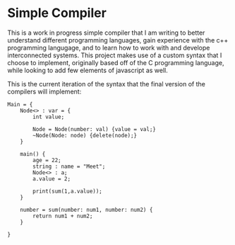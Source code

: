 # Simple Compiler

This is a work in progress simple compiler that I am writing to better understand different programming languages, gain experience with the c++ programming langugage, and to learn how to work with and develope interconnected systems. This project makes use of a custom syntax that I choose to implement, originally based off of the C programming language, while looking to add few elements of javascript as well. 

This is the current iteration of the syntax that the final version of the compilers will implement:

``` 
Main = {
    Node<> : var = {
        int value;

        Node = Node(number: val) {value = val;}
        ~Node(Node: node) {delete(node);}
    }

    main() {
        age = 22;
        string : name = "Meet";
        Node<> : a;
        a.value = 2;
        
        print(sum(1,a.value));
    }

    number = sum(number: num1, number: num2) {
        return num1 + num2;
    }

}
```
